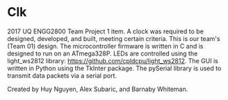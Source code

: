 # Clk
2017 UQ ENGG2800 Team Project 1 item. A clock was required to be designed, developed, and built, meeting certain criteria. This is our team's (Team 01) design.
The microcontroller firmware is written in C and is designed to run on an ATmega328P. LEDs are controlled using the light_ws2812 library: https://github.com/cpldcpu/light_ws2812.
The GUI is written in Python using the TkInter package. The pySerial library is used to transmit data packets via a serial port.

Created by Huy Nguyen, Alex Subaric, and Barnaby Whiteman.
